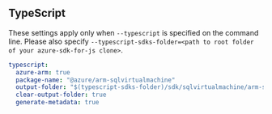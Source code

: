 ## TypeScript

These settings apply only when `--typescript` is specified on the command line.
Please also specify `--typescript-sdks-folder=<path to root folder of your azure-sdk-for-js clone>`.

``` yaml $(typescript)
typescript:
  azure-arm: true
  package-name: "@azure/arm-sqlvirtualmachine"
  output-folder: "$(typescript-sdks-folder)/sdk/sqlvirtualmachine/arm-sqlvirtualmachine"
  clear-output-folder: true
  generate-metadata: true
```
